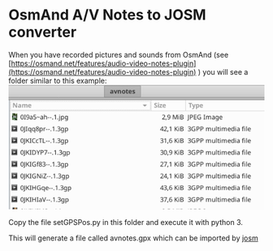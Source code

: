 # OsmAnd A/V Notes to JOSM converter
When you have recorded pictures and sounds from OsmAnd (see [https://osmand.net/features/audio-video-notes-plugin](https://osmand.net/features/audio-video-notes-plugin) )
you will see a folder similar to this example:
![File example](files.png)

Copy the file setGPSPos.py in this folder and execute it with python 3.

This will generate a file called avnotes.gpx which can be imported by [josm](https://josm.openstreetmap.de/)

